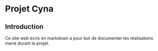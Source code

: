 # Projet Cyna

## Introduction

Ce site web écris en markdown a pour but de documenter les réalisations mené durant le projet. 

